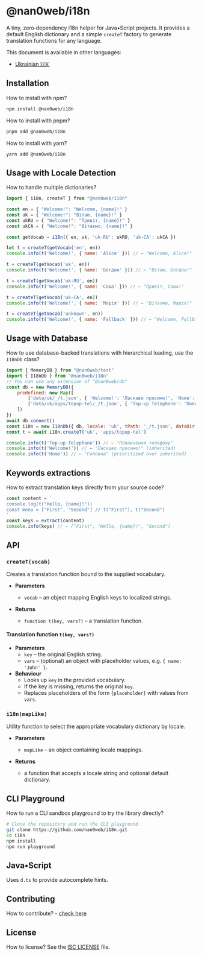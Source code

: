 # @nan0web/i18n

A tiny, zero‑dependency i18n helper for Java•Script projects.
It provides a default English dictionary and a simple `createT` factory to
generate translation functions for any language.

This document is available in other languages:
- [Ukrainian 🇺🇦](./docs/uk/README.md)

## Installation

How to install with npm?
```bash
npm install @nan0web/i18n
```

How to install with pnpm?
```bash
pnpm add @nan0web/i18n
```

How to install with yarn?
```bash
yarn add @nan0web/i18n
```

## Usage with Locale Detection

How to handle multiple dictionaries?
```js
import { i18n, createT } from "@nan0web/i18n"

const en = { "Welcome!": "Welcome, {name}!" }
const uk = { "Welcome!": "Вітаю, {name}!" }
const ukRU = { "Welcome!": "Привіт, {name}!" }
const ukCA = { "Welcome!": "Вітаємо, {name}!" }

const getVocab = i18n({ en, uk, 'uk-RU': ukRU, 'uk-CA': ukCA })

let t = createT(getVocab('en', en))
console.info(t('Welcome!', { name: 'Alice' })) // ← "Welcome, Alice!"

t = createT(getVocab('uk', en))
console.info(t('Welcome!', { name: 'Богдан' })) // ← "Вітаю, Богдан!"

t = createT(getVocab('uk-RU', en))
console.info(t('Welcome!', { name: 'Саша' })) // ← "Привіт, Саша!"

t = createT(getVocab('uk-CA', en))
console.info(t('Welcome!', { name: 'Марія' })) // ← "Вітаємо, Марія!"

t = createT(getVocab('unknown', en))
console.info(t('Welcome!', { name: 'Fallback' })) // ← "Welcome, Fallback!"
```
## Usage with Database

How to use database-backed translations with hierarchical loading, use the `I18nDb` class?
```js
import { MemoryDB } from "@nan0web/test"
import { I18nDb } from "@nan0web/i18n"
// You can use any extension of "@nan0web/db"
const db = new MemoryDB({
	predefined: new Map([
		['data/uk/_/t.json', { 'Welcome!': 'Ласкаво просимо!', 'Home': 'Дім' }],
		['data/uk/apps/topup-tel/_/t.json', { 'Top-up Telephone': 'Поповнення телефону', 'Home': 'Головна' }]
	])
})
await db.connect()
const i18n = new I18nDb({ db, locale: 'uk', tPath: '_/t.json', dataDir: "data" })
const t = await i18n.createT('uk', 'apps/topup-tel')

console.info(t('Top-up Telephone')) // ← "Поповнення телефону"
console.info(t('Welcome!')) // ← "Ласкаво просимо!" (inherited)
console.info(t('Home')) // ← "Головна" (prioritized over inherited)
```
## Keywords extractions

How to extract translation keys directly from your source code?
```js
const content = `
console.log(t("Hello, {name}!"))
const menu = ["First", "Second"] // t("First"), t("Second")
`
const keys = extract(content)
console.info(keys) // ← ["First", "Hello, {name}!", "Second"]
```
## API

### `createT(vocab)`
Creates a translation function bound to the supplied vocabulary.

* **Parameters**
  * `vocab` – an object mapping English keys to localized strings.

* **Returns**
  * `function t(key, vars?)` – a translation function.

#### Translation function `t(key, vars?)`
* **Parameters**
  * `key` – the original English string.
  * `vars` – (optional) an object with placeholder values, e.g. `{ name: 'John' }`.
* **Behaviour**
  * Looks up `key` in the provided vocabulary.
  * If the key is missing, returns the original `key`.
  * Replaces placeholders of the form `{placeholder}` with values from `vars`.

### `i18n(mapLike)`
Utility function to select the appropriate vocabulary dictionary by locale.

* **Parameters**
  * `mapLike` – an object containing locale mappings.

* **Returns**
  * a function that accepts a locale string and optional default dictionary.

## CLI Playground

How to run a CLI sandbox playground to try the library directly?
```bash
# Clone the repository and run the CLI playground
git clone https://github.com/nan0web/i18n.git
cd i18n
npm install
npm run playground
```

## Java•Script

Uses `d.ts` to provide autocomplete hints.

## Contributing

How to contribute? - [check here](./CONTRIBUTING.md)

## License

How to license? See the [ISC LICENSE](./LICENSE) file.
